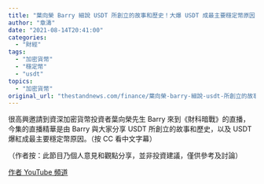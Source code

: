 ```yaml
---
title: "葉向榮 Barry 細說 USDT 所創立的故事和歷史！大爆 USDT 成最主要穩定幣原因！"
author: "章濤"
date: "2021-08-14T20:41:00"
categories:
  - "財經"
tags:
  - "加密貨幣"
  - "穩定幣"
  - "usdt"
topics:
  - "加密貨幣"
original_url: "thestandnews.com/finance/葉向榮-barry-細說-usdt-所創立的故事和歷史大爆-usdt-成最主要穩定幣原因"
---
```

很高興邀請到資深加密貨幣投資者葉向榮先生 Barry 來到《財科暗戰》的直播，今集的直播精華是由 Barry 與大家分享 USDT 所創立的故事和歷史，以及 USDT 爆紅成最主要穩定幣原因。（按 CC 看中文字幕）

（作者按：此節目乃個人意見和觀點分享，並非投資建議，僅供參考及討論）

[作者 YouTube 頻道](http://web.archive.org/web/20211229132851/https://youtu.be/06jdJ-s0ePw)